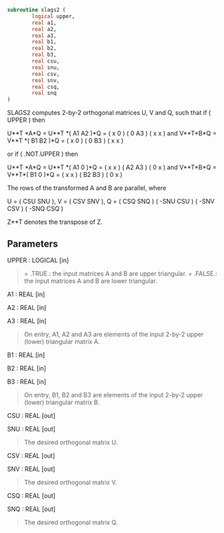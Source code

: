 ```fortran
subroutine slags2 (
        logical upper,
        real a1,
        real a2,
        real a3,
        real b1,
        real b2,
        real b3,
        real csu,
        real snu,
        real csv,
        real snv,
        real csq,
        real snq
)
```

SLAGS2 computes 2-by-2 orthogonal matrices U, V and Q, such
that if ( UPPER ) then

U\*\*T \*A\*Q = U\*\*T \*( A1 A2 )\*Q = ( x  0  )
( 0  A3 )     ( x  x  )
and
V\*\*T\*B\*Q = V\*\*T \*( B1 B2 )\*Q = ( x  0  )
( 0  B3 )     ( x  x  )

or if ( .NOT.UPPER ) then

U\*\*T \*A\*Q = U\*\*T \*( A1 0  )\*Q = ( x  x  )
( A2 A3 )     ( 0  x  )
and
V\*\*T\*B\*Q = V\*\*T\*( B1 0  )\*Q = ( x  x  )
( B2 B3 )     ( 0  x  )

The rows of the transformed A and B are parallel, where

U = (  CSU  SNU ), V = (  CSV SNV ), Q = (  CSQ   SNQ )
( -SNU  CSU )      ( -SNV CSV )      ( -SNQ   CSQ )

Z\*\*T denotes the transpose of Z.

## Parameters
UPPER : LOGICAL [in]
> = .TRUE.: the input matrices A and B are upper triangular.
> = .FALSE.: the input matrices A and B are lower triangular.

A1 : REAL [in]

A2 : REAL [in]

A3 : REAL [in]
> On entry, A1, A2 and A3 are elements of the input 2-by-2
> upper (lower) triangular matrix A.

B1 : REAL [in]

B2 : REAL [in]

B3 : REAL [in]
> On entry, B1, B2 and B3 are elements of the input 2-by-2
> upper (lower) triangular matrix B.

CSU : REAL [out]

SNU : REAL [out]
> The desired orthogonal matrix U.

CSV : REAL [out]

SNV : REAL [out]
> The desired orthogonal matrix V.

CSQ : REAL [out]

SNQ : REAL [out]
> The desired orthogonal matrix Q.
